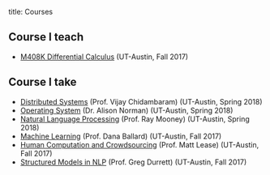 title: Courses

## Course I teach

- [M408K Differential Calculus]({filename}/pages/teach/m408k.md) (UT-Austin, Fall 2017)

## Course I take

- [Distributed Systems](http://www.cs.utexas.edu/~vijay/cs380D-s18/index.htm) (Prof. Vijay Chidambaram) (UT-Austin, Spring 2018)
- [Operating System](https://www.cs.utexas.edu/users/ans/classes/cs439/schedule.html) (Dr. Alison Norman) (UT-Austin, Spring 2018)
- [Natural Language Processing](https://www.cs.utexas.edu/~mooney/cs388/) (Prof. Ray Mooney) (UT-Austin, Spring 2018)
- [Machine Learning](http://www.cs.utexas.edu/~dana/MLClass/446outline.html) (Prof. Dana Ballard) (UT-Austin, Fall 2017)
- [Human Computation and Crowdsourcing](http://courses.ischool.utexas.edu/Lease_Matt/2017/Fall/INF385T/) (Prof. Matt Lease) (UT-Austin, Fall 2017)
- [Structured Models in NLP](http://www.cs.utexas.edu/~gdurrett/courses/fa2017-cs395t.shtml) (Prof. Greg Durrett) (UT-Austin, Fall 2017)